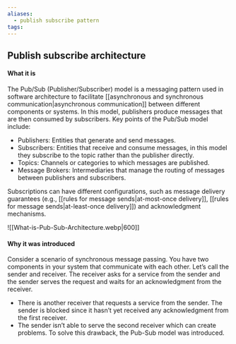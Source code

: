 ```yaml
---
aliases:
  - publish subscribe pattern
tags:
---
```


## Publish subscribe architecture

#### What it is
The Pub/Sub (Publisher/Subscriber) model is a messaging pattern used in software architecture to facilitate [[asynchronous and synchronous communication|asynchronous communication]] between different components or systems. In this model, publishers produce messages that are then consumed by subscribers. Key points of the Pub/Sub model include:
- Publishers: Entities that generate and send messages.
- Subscribers: Entities that receive and consume messages, in this model they subscribe to the topic rather than the publisher directly.
- Topics: Channels or categories to which messages are published.
- Message Brokers: Intermediaries that manage the routing of messages between publishers and subscribers.

Subscriptions can have different configurations, such as message delivery guarantees (e.g., [[rules for message sends|at-most-once delivery]], [[rules for message sends|at-least-once delivery]]) and acknowledgment mechanisms.

![[What-is-Pub-Sub-Architecture.webp|600]]
#### Why it was introduced
Consider a scenario of synchronous message passing. You have two components in your system that communicate with each other. Let’s call the sender and receiver. The receiver asks for a service from the sender and the sender serves the request and waits for an acknowledgment from the receiver.
- There is another receiver that requests a service from the sender. The sender is blocked since it hasn’t yet received any acknowledgment from the first receiver.
- The sender isn’t able to serve the second receiver which can create problems. To solve this drawback, the Pub-Sub model was introduced.
